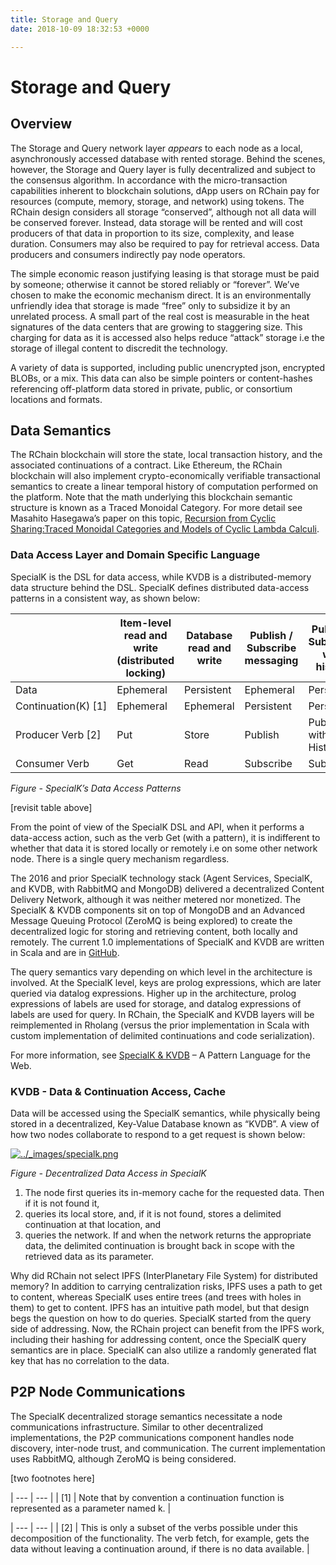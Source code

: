 ```yaml
---
title: Storage and Query
date: 2018-10-09 18:32:53 +0000

---
```

# Storage and Query

## Overview

The Storage and Query network layer _appears_ to each node as a local, asynchronously accessed database with rented storage. Behind the scenes, however, the Storage and Query layer is fully decentralized and subject to the consensus algorithm. In accordance with the micro-transaction capabilities inherent to blockchain solutions, dApp users on RChain pay for resources (compute, memory, storage, and network) using tokens. The RChain design considers all storage “conserved”, although not all data will be conserved forever. Instead, data storage will be rented and will cost producers of that data in proportion to its size, complexity, and lease duration. Consumers may also be required to pay for retrieval access. Data producers and consumers indirectly pay node operators.

The simple economic reason justifying leasing is that storage must be paid by someone; otherwise it cannot be stored reliably or “forever”. We’ve chosen to make the economic mechanism direct. It is an environmentally unfriendly idea that storage is made “free” only to subsidize it by an unrelated process. A small part of the real cost is measurable in the heat signatures of the data centers that are growing to staggering size. This charging for data as it is accessed also helps reduce “attack” storage i.e the storage of illegal content to discredit the technology.

A variety of data is supported, including public unencrypted json, encrypted BLOBs, or a mix. This data can also be simple pointers or content-hashes referencing off-platform data stored in private, public, or consortium locations and formats.

## Data Semantics

The RChain blockchain will store the state, local transaction history, and the associated continuations of a contract. Like Ethereum, the RChain blockchain will also implement crypto-economically verifiable transactional semantics to create a linear temporal history of computation performed on the platform. Note that the math underlying this blockchain semantic structure is known as a Traced Monoidal Category. For more detail see Masahito Hasegawa’s paper on this topic, [Recursion from Cyclic Sharing:Traced Monoidal Categories and Models of Cyclic Lambda Calculi](http://citeseerx.ist.psu.edu/viewdoc/download?doi=10.1.1.52.31&rep=rep1&type=pdf).

### Data Access Layer and Domain Specific Language

SpecialK is the DSL for data access, while KVDB is a distributed-memory data structure behind the DSL. SpecialK defines distributed data-access patterns in a consistent way, as shown below:

|   | Item-level read and write (distributed locking) | Database read and write | Publish / Subscribe messaging | Publish / Subscribe with history |
| --- | --- | --- | --- | --- |
| Data | Ephemeral | Persistent | Ephemeral | Persistent |
| Continuation(K) \[1\] | Ephemeral | Ephemeral | Persistent | Persistent |
| Producer Verb \[2\] | Put | Store | Publish | Publish with History |
| Consumer Verb | Get | Read | Subscribe | Subscribe |

_Figure - SpecialK’s Data Access Patterns_

\[revisit table above\]

From the point of view of the SpecialK DSL and API, when it performs a data-access action, such as the verb Get (with a pattern), it is indifferent to whether that data it is stored locally or remotely i.e on some other network node. There is a single query mechanism regardless.

The 2016 and prior SpecialK technology stack (Agent Services, SpecialK, and KVDB, with RabbitMQ and MongoDB) delivered a decentralized Content Delivery Network, although it was neither metered nor monetized. The SpecialK & KVDB components sit on top of MongoDB and an Advanced Message Queuing Protocol (ZeroMQ is being explored) to create the decentralized logic for storing and retrieving content, both locally and remotely. The current 1.0 implementations of SpecialK and KVDB are written in Scala and are in [GitHub](https://github.com/leithaus/SpecialK).

The query semantics vary depending on which level in the architecture is involved. At the SpecialK level, keys are prolog expressions, which are later queried via datalog expressions. Higher up in the architecture, prolog expressions of labels are used for storage, and datalog expressions of labels are used for query. In RChain, the SpecialK and KVDB layers will be reimplemented in Rholang (versus the prior implementation in Scala with custom implementation of delimited continuations and code serialization).

For more information, see [SpecialK & KVDB](https://docs.google.com/document/d/1aM5OIJWOyW89rHdUg6d9-YVbItdtxxiosP_fXZQaRdg/edit) – A Pattern Language for the Web.

### KVDB - Data & Continuation Access, Cache

Data will be accessed using the SpecialK semantics, while physically being stored in a decentralized, Key-Value Database known as “KVDB”. A view of how two nodes collaborate to respond to a get request is shown below:

[![../_images/specialk.png](https://rchain-architecture.readthedocs.io/en/latest/_images/specialk.png)](https://rchain-architecture.readthedocs.io/en/latest/_images/specialk.png)

_Figure - Decentralized Data Access in SpecialK_

1. The node first queries its in-memory cache for the requested data. Then if it is not found it,
2. queries its local store, and, if it is not found, stores a delimited continuation at that location, and
3. queries the network. If and when the network returns the appropriate data, the delimited continuation is brought back in scope with the retrieved data as its parameter.

Why did RChain not select IPFS (InterPlanetary File System) for distributed memory? In addition to carrying centralization risks, IPFS uses a path to get to content, whereas SpecialK uses entire trees (and trees with holes in them) to get to content. IPFS has an intuitive path model, but that design begs the question on how to do queries. SpecialK started from the query side of addressing. Now, the RChain project can benefit from the IPFS work, including their hashing for addressing content, once the SpecialK query semantics are in place. SpecialK can also utilize a randomly generated flat key that has no correlation to the data.

## P2P Node Communications

The SpecialK decentralized storage semantics necessitate a node communications infrastructure. Similar to other decentralized implementations, the P2P communications component handles node discovery, inter-node trust, and communication. The current implementation uses RabbitMQ, although ZeroMQ is being considered.

\[two footnotes here\]

| --- | --- |
| \[1\] | Note that by convention a continuation function is represented as a parameter named k. |

| --- | --- |
| \[2\] | This is only a subset of the verbs possible under this decomposition of the functionality. The verb fetch, for example, gets the data without leaving a continuation around, if there is no data available. |
